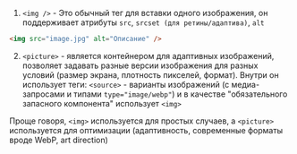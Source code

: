 1. `<img />` - Это обычный тег для вставки одного изображения, он поддерживает атрибуты `src`, `srcset (для ретины/адаптива)`, `alt` 
```HTML
<img src="image.jpg" alt="Описание" />
```
2. `<picture>` - является контейнером для адаптивных изображений, позволяет задавать разные версии изображения для разных условий (размер экрана, плотность пикселей, формат). Внутри он использует теги: `<source>` - варианты изображений (с медиа-запросами и типами `type="image/webp"`) и в качестве "обязательного запасного компонента" использует `<img>`

Проще говоря, `<img>` используется для простых случаев, а `<picture>` используется для оптимизации (адаптивность, современные форматы вроде WebP, art direction)